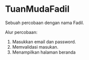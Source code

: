 # TuanMudaFadil
Sebuah percobaan dengan nama Fadil.

Alur percobaan:
1. Masukkan email dan password.
2. Memvalidasi masukan.
3. Menampilkan halaman beranda
